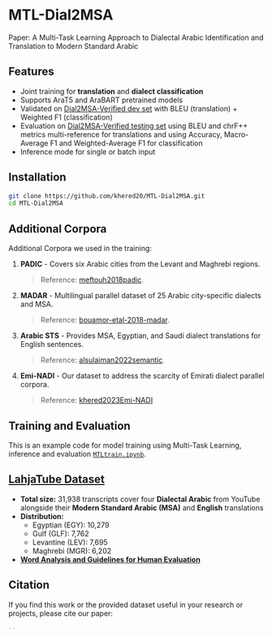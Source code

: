 # MTL-Dial2MSA
Paper: A Multi-Task Learning Approach to Dialectal Arabic Identification and Translation to Modern Standard Arabic

## Features
- Joint training for **translation** and **dialect classification**
- Supports AraT5 and AraBART pretrained models
- Validated on [Dial2MSA-Verified dev set](https://github.com/khered20/Dial2MSA-Verified/tree/main/dev) with BLEU (translation) + Weighted F1 (classification)
- Evaluation on [Dial2MSA-Verified testing set](https://github.com/khered20/Dial2MSA-Verified/blob/main/test.7z) using BLEU and chrF++ metrics multi-reference for translations and using Accuracy, Macro-Average F1 and Weighted-Average F1 for classification
- Inference mode for single or batch input

## Installation
```bash
git clone https://github.com/khered20/MTL-Dial2MSA.git
cd MTL-Dial2MSA
```
## Additional Corpora

 Additional Corpora we used in the training:
1. **PADIC** - Covers six Arabic cities from the Levant and Maghrebi regions.
   > Reference: [meftouh2018padic](https://sourceforge.net/projects/padic/).
2. **MADAR** -  Multilingual parallel dataset of 25 Arabic city-specific dialects and MSA.
   > Reference: [bouamor-etal-2018-madar](https://camel.abudhabi.nyu.edu/madar-parallel-corpus/).
3. **Arabic STS** - Provides MSA, Egyptian, and Saudi dialect translations for English sentences.
   > Reference: [alsulaiman2022semantic](https://journals.plos.org/plosone/article?id=10.1371/journal.pone.0272991).
4. **Emi-NADI** - Our dataset to address the scarcity of Emirati dialect parallel corpora.
   > Reference: [khered2023Emi-NADI](https://github.com/khered20/UniManc_NADI2023_ArabicDialectToMSA_MT/blob/main/datasets/Emi-NADI.csv)

## Training and Evaluation 
This is an example code for model training using Multi-Task Learning, inference and evaluation [`MTLtrain.ipynb`](https://github.com/khered20/MTL-Dial2MSA/blob/main/MTLtrain.ipynb).

## [LahjaTube Dataset](https://github.com/khered20/MTL-Dial2MSA/tree/main/LahjaTube)

- **Total size:** 31,938 transcripts cover four **Dialectal Arabic** from YouTube alongside their **Modern Standard Arabic (MSA)** and **English** translations  
- **Distribution:**  
  - Egyptian (EGY): 10,279  
  - Gulf (GLF): 7,762  
  - Levantine (LEV): 7,695  
  - Maghrebi (MGR): 6,202
- **[Word Analysis and Guidelines for Human Evaluation](https://github.com/khered20/MTL-Dial2MSA/tree/main/LahjaTube/Word%20Analysis%20and%20Guidelines%20for%20Human%20Evaluation.pdf)**

## Citation

If you find this work or the provided dataset useful in your research or projects, please cite our paper:

```bib
--
```
